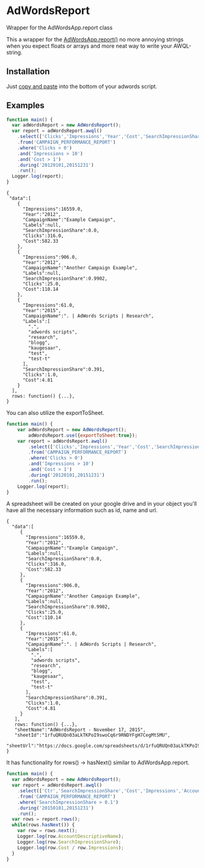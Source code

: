 # AdWordsReport
Wrapper for the AdWordsApp.report class

This a  wrapper for the [AdWordsApp.report()](https://developers.google.com/adwords/scripts/docs/reference/adwordsapp/adwordsapp_report) no more annoying strings when you expect floats or arrays and more neat way to write your AWQL-string.

## Installation

Just [copy and paste](https://raw.githubusercontent.com/getscript/AdWordsReport/master/dist/AdWordsReport.min.js) into the bottom of your adwords script.

## Examples

```javascript
function main() {
  var adWordsReport = new AdWordsReport();
  var report = adWordsReport.awql()
    .select(['Clicks','Impressions','Year','Cost','SearchImpressionShare','Labels','CampaignName'])
    .from('CAMPAIGN_PERFORMANCE_REPORT')
    .where('Clicks > 0')
    .and('Impressions > 10')
    .and('Cost > 1')
    .during('20120101,20151231')
    .run();
  Logger.log(report);
}
```

```
{  
 "data":[  
    {  
      "Impressions":16559.0,
      "Year":"2012",
      "CampaignName":"Example Campaign",
      "Labels":null,
      "SearchImpressionShare":0.0,
      "Clicks":316.0,
      "Cost":582.33
    },
    {  
      "Impressions":906.0,
      "Year":"2012",
      "CampaignName":"Another Campaign Example",
      "Labels":null,
      "SearchImpressionShare":0.9902,
      "Clicks":25.0,
      "Cost":110.14
    },
    {  
      "Impressions":61.0,
      "Year":"2015",
      "CampaignName":". | AdWords Scripts | Research",
      "Labels":[  
        ".",
        "adwords scripts",
        "research",
        "blogg",
        "kaugesaar",
        "test",
        "test-t"
      ],
      "SearchImpressionShare":0.391,
      "Clicks":1.0,
      "Cost":4.81
    }
  ],
  rows: function() {...},
}
```

You can also utilize the exportToSheet.

```javascript
function main() {
    var adWordsReport = new AdWordsReport();
        adWordsReport.use({exportToSheet:true});
    var report = adWordsReport.awql()
        .select(['Clicks','Impressions','Year','Cost','SearchImpressionShare','Labels','CampaignName'])
        .from('CAMPAIGN_PERFORMANCE_REPORT')
        .where('Clicks > 0')
        .and('Impressions > 10')
        .and('Cost > 1')
        .during('20120101,20151231')
        .run();
    Logger.log(report);
}
```

A spreadsheet will be created on your google drive and in your object you'll have all the necessary information such as id, name and url.

```
{  
  "data":[  
     {  
       "Impressions":16559.0,
       "Year":"2012",
       "CampaignName":"Example Campaign",
       "Labels":null,
       "SearchImpressionShare":0.0,
       "Clicks":316.0,
       "Cost":582.33
     },
     {  
       "Impressions":906.0,
       "Year":"2012",
       "CampaignName":"Another Campaign Example",
       "Labels":null,
       "SearchImpressionShare":0.9902,
       "Clicks":25.0,
       "Cost":110.14
     },
     {  
       "Impressions":61.0,
       "Year":"2015",
       "CampaignName":". | AdWords Scripts | Research",
       "Labels":[  
         ".",
         "adwords scripts",
         "research",
         "blogg",
         "kaugesaar",
         "test",
         "test-t"
       ],
       "SearchImpressionShare":0.391,
       "Clicks":1.0,
       "Cost":4.81
     }
   ],
   rows: function() {...},
   "sheetName":"AdWordsReport - November 17, 2015",
   "sheetId":"1rfuQRUQn03aLkTKPoI9swoCq6r9RNDYFgH7CegMtSMU",
   "sheetUrl":"https://docs.google.com/spreadsheets/d/1rfuQRUQn03aLkTKPoI9swoCq6r9RNDYFgH7CegMtSMU/edit"
}
```

It has functionality for rows() -> hasNext() similar to AdWordsApp.report.

```javascript
function main() {  
  var adWordsReport = new AdWordsReport();
  var report = adWordsReport.awql()
    .select(['Ctr','SearchImpressionShare','Cost','Impressions','AccountDescriptiveName'])
    .from('CAMPAIGN_PERFORMANCE_REPORT')
    .where('SearchImpressionShare > 0.1')
    .during('20150101,20151231')
    .run();
  var rows = report.rows();
  while(rows.hasNext()) {
    var row = rows.next();
    Logger.log(row.AccountDescriptiveName);
    Logger.log(row.SearchImpressionShare);
    Logger.log(row.Cost / row.Impressions);
  }
}
```
